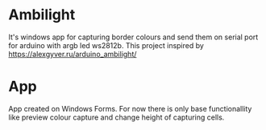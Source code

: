 # Ambilight
It's windows app for capturing border colours and send them on serial port for arduino with argb led ws2812b. This project inspired by https://alexgyver.ru/arduino_ambilight/

# App
App created on Windows Forms. For now there is only base functionallity like preview colour capture and change height of capturing cells. 